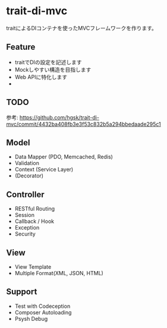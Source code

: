 trait-di-mvc
============

traitによるDIコンテナを使ったMVCフレームワークを作ります。

Feature
----

- traitでDIの設定を記述します
- Mockしやすい構造を目指します
- Web APIに特化します
- 
TODO
----

参考: https://github.com/hgsk/trait-di-mvc/commit/4432ba408fb3e3f53c832b5a294bbedaade295c1

Model
----

- Data Mapper (PDO, Memcached, Redis)
- Validation
- Context (Service Layer)
- (Decorator)

Controller
----

- RESTful Routing
- Session
- Callback / Hook
- Exception
- Security

View
----

- View Template
- Multiple Format(XML, JSON, HTML)

Support
----

- Test with Codeception
- Composer Autoloading
- Psysh Debug

